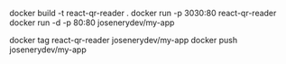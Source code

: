 docker build -t react-qr-reader .
docker run -p 3030:80 react-qr-reader
docker run -d -p 80:80 josenerydev/my-app


docker tag react-qr-reader josenerydev/my-app
docker push josenerydev/my-app